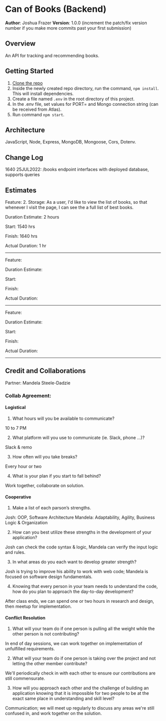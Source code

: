 # Can of Books (Backend)

**Author**: Joshua Frazer
**Version**: 1.0.0 (increment the patch/fix version number if you make more commits past your first submission)

## Overview
An API for tracking and recommending books.

## Getting Started
1. [Clone the repo](https://docs.github.com/en/repositories/creating-and-managing-repositories/cloning-a-repository)
2. Inside the newly created repo directory, run the command, `npm install`. This will install dependencies.
3. Create a file named `.env` in the root directory of this project.
4. In the .env file, set values for PORT= and Mongo connection string (can be received from Atlas).
5. Run command `npm start`. 

## Architecture
JavaScript, Node, Express, MongoDB, Mongoose, Cors, Dotenv.

## Change Log

1640 25JUL2022: /books endpoint interfaces with deployed database, supports queries 

## Estimates

Feature: 2. Storage: As a user, I'd like to view the list of books, so that whenever I visit the page, I can see the a full list of best books.

Duration Estimate: 2 hours

Start: 1540 hrs

Finish: 1640 hrs

Actual Duration: 1 hr

---

Feature:

Duration Estimate:

Start:

Finish:

Actual Duration:

---

Feature:

Duration Estimate:

Start:

Finish:

Actual Duration:

---

## Credit and Collaborations
Partner: Mandela Steele-Dadzie

### Collab Agreement:

#### Logistical

1. What hours will you be available to communicate?

10 to 7 PM 

2. What platform will you use to communicate (ie. Slack, phone …)?

Slack & remo

3. How often will you take breaks?

Every hour or two

4. What is your plan if you start to fall behind?

Work together, collaborate on solution.

#### Cooperative

1. Make a list of each parson’s strengths.

Josh: OOP, Software Architecture
Mandela: Adaptability, Agility, Business Logic & Organization

2. How can you best utilize these strengths in the development of your application?

Josh can check the code syntax & logic, Mandela can verify the input logic and rules.

3. In what areas do you each want to develop greater strength?

Josh is trying to improve his ability to work with web code; Mandela is focused on software design fundamentals.

4. Knowing that every person in your team needs to understand the code, how do you plan to approach the day-to-day development?

After class ends, we can spend one or two hours in research and design, then meetup for implementation.

#### Conflict Resolution

1. What will your team do if one person is pulling all the weight while the other person is not contributing?

In end of day sessions, we can work together on implementation of unfulfilled requirements.

2. What will your team do if one person is taking over the project and not letting the other member contribute?

We'll periodically check in with each other to ensure our contributions are still commensurate.

3. How will you approach each other and the challenge of building an application knowing that it is impossible for two people to be at the exact same place in understanding and skill level? 

Communication; we will meet up regularly to discuss any areas we're still confused in, and work together on the solution.